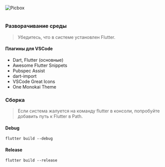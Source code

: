 ![Picbox](https://user-images.githubusercontent.com/25152332/71856627-9b5e7100-30f5-11ea-8050-4a883f518222.png)
#
### Разворачивание среды
> Убедитесь, что в системе установлен Flutter.

#### Плагины для VSCode
- Dart, Flutter (основные) 
- Awesome Flutter Snippets
- Pubspec Assist
- dart-import
- VSCode Great Icons
- One Monokai Theme

### Сборка
> Если система жалуется на команду flutter в консоли, попробуйте добавить путь к Flutter в Path.

#### Debug
```shell
flutter build --debug
```

#### Release
```shell
flutter build --release
```
